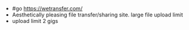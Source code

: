 - #go  https://wetransfer.com/
- Aesthetically pleasing file transfer/sharing site. large file upload limit
- upload limit 2 gigs
